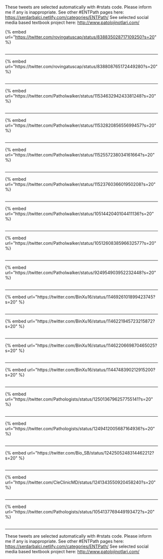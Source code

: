 

These tweets are selected automatically with #rstats code. Please inform me if any is inappropriate.
See other #ENTPath pages here: https://serdarbalci.netlify.com/categories/ENTPath/ 
See selected social media based textbook project here: http://www.patolojinotlari.com/

{% embed url="https://twitter.com/rovingatuscap/status/838835028717109250?s=20" %}<br>
<br>
<hr>
{% embed url="https://twitter.com/rovingatuscap/status/838808765172449280?s=20" %}<br>
<br>
<hr>
{% embed url="https://twitter.com/Patholwalker/status/1153463294243381248?s=20" %}<br>
<br>
<hr>
{% embed url="https://twitter.com/Patholwalker/status/1153282085655699457?s=20" %}<br>
<br>
<hr>
{% embed url="https://twitter.com/Patholwalker/status/1152557238034161664?s=20" %}<br>
<br>
<hr>
{% embed url="https://twitter.com/Patholwalker/status/1152376036601950208?s=20" %}<br>
<br>
<hr>
{% embed url="https://twitter.com/Patholwalker/status/1051442040104411136?s=20" %}<br>
<br>
<hr>
{% embed url="https://twitter.com/Patholwalker/status/1051260838596632577?s=20" %}<br>
<br>
<hr>
{% embed url="https://twitter.com/Patholwalker/status/924954903952232448?s=20" %}<br>
<br>
<hr>
{% embed url="https://twitter.com/BinXu16/status/1146926101899423745?s=20" %}<br>
<br>
<hr>
{% embed url="https://twitter.com/BinXu16/status/1146221945723215872?s=20" %}<br>
<br>
<hr>
{% embed url="https://twitter.com/BinXu16/status/1146220669870465025?s=20" %}<br>
<br>
<hr>
{% embed url="https://twitter.com/BinXu16/status/1144748390212915200?s=20" %}<br>
<br>
<hr>
{% embed url="https://twitter.com/Pathologists/status/1250136796257755141?s=20" %}<br>
<br>
<hr>
{% embed url="https://twitter.com/Pathologists/status/1249412005687164936?s=20" %}<br>
<br>
<hr>
{% embed url="https://twitter.com/Bio_SB/status/1242505248314462212?s=20" %}<br>
<br>
<hr>
{% embed url="https://twitter.com/CleClinicMD/status/1241343550920458240?s=20" %}<br>
<br>
<hr>
{% embed url="https://twitter.com/Pathologists/status/1054137769449193472?s=20" %}<br>
<br>
<hr>


These tweets are selected automatically with #rstats code. Please inform me if any is inappropriate.
See other #ENTPath pages here: https://serdarbalci.netlify.com/categories/ENTPath/ 
See selected social media based textbook project here: http://www.patolojinotlari.com/
